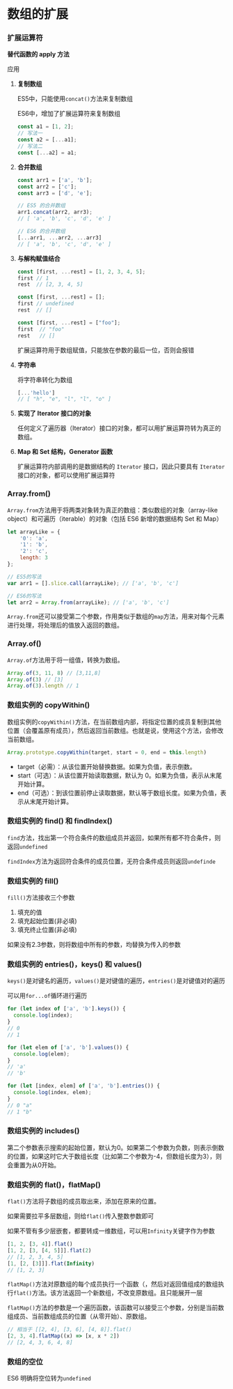 # 数组的扩展

### 扩展运算符

**替代函数的 apply 方法**

应用

1. **复制数组**

    ES5中，只能使用`concat()`方法来复制数组

    ES6中，增加了扩展运算符来复制数组

    ```jsx
    const a1 = [1, 2];
    // 写法一
    const a2 = [...a1];
    // 写法二
    const [...a2] = a1;
    ```

2. **合并数组**

    ```jsx
    const arr1 = ['a', 'b'];
    const arr2 = ['c'];
    const arr3 = ['d', 'e'];

    // ES5 的合并数组
    arr1.concat(arr2, arr3);
    // [ 'a', 'b', 'c', 'd', 'e' ]

    // ES6 的合并数组
    [...arr1, ...arr2, ...arr3]
    // [ 'a', 'b', 'c', 'd', 'e' ]
    ```

3. **与解构赋值结合**

    ```jsx
    const [first, ...rest] = [1, 2, 3, 4, 5];
    first // 1
    rest  // [2, 3, 4, 5]

    const [first, ...rest] = [];
    first // undefined
    rest  // []

    const [first, ...rest] = ["foo"];
    first  // "foo"
    rest   // []
    ```

    扩展运算符用于数组赋值，只能放在参数的最后一位，否则会报错

4. **字符串**

    将字符串转化为数组

    ```jsx
    [...'hello']
    // [ "h", "e", "l", "l", "o" ]
    ```

5. **实现了 Iterator 接口的对象**

    任何定义了遍历器（Iterator）接口的对象，都可以用扩展运算符转为真正的数组。

6. **Map 和 Set 结构，Generator 函数**

    扩展运算符内部调用的是数据结构的 `Iterator` 接口，因此只要具有 `Iterator` 接口的对象，都可以使用扩展运算符

### Array.from()

`Array.from`方法用于将两类对象转为真正的数组：类似数组的对象（array-like object）和可遍历（iterable）的对象（包括 ES6 新增的数据结构 Set 和 Map）

```jsx
let arrayLike = {
    '0': 'a',
    '1': 'b',
    '2': 'c',
    length: 3
};

// ES5的写法
var arr1 = [].slice.call(arrayLike); // ['a', 'b', 'c']

// ES6的写法
let arr2 = Array.from(arrayLike); // ['a', 'b', 'c']
```

`Array.from`还可以接受第二个参数，作用类似于数组的`map`方法，用来对每个元素进行处理，将处理后的值放入返回的数组。

### Array.of()

`Array.of`方法用于将一组值，转换为数组。

```jsx
Array.of(3, 11, 8) // [3,11,8]
Array.of(3) // [3]
Array.of(3).length // 1
```

### 数组实例的 copyWithin()

数组实例的`copyWithin()`方法，在当前数组内部，将指定位置的成员复制到其他位置（会覆盖原有成员），然后返回当前数组。也就是说，使用这个方法，会修改当前数组。

```jsx
Array.prototype.copyWithin(target, start = 0, end = this.length)
```

- target（必需）：从该位置开始替换数据。如果为负值，表示倒数。
- start（可选）：从该位置开始读取数据，默认为 0。如果为负值，表示从末尾开始计算。
- end（可选）：到该位置前停止读取数据，默认等于数组长度。如果为负值，表示从末尾开始计算。

### 数组实例的 find() 和 findIndex()

`find`方法，找出第一个符合条件的数组成员并返回，如果所有都不符合条件，则返回`undefined`

`findIndex`方法为返回符合条件的成员位置，无符合条件成员则返回`undefinde`

### 数组实例的 fill()

`fill()`方法接收三个参数

1. 填充的值
2. 填充起始位置(非必填)
3. 填充终止位置(非必填)

如果没有2.3参数，则将数组中所有的参数，均替换为传入的参数

### 数组实例的 entries()，keys() 和 values()

`keys()`是对键名的遍历，`values()`是对键值的遍历，`entries()`是对键值对的遍历

可以用`for...of`循环进行遍历

```jsx
for (let index of ['a', 'b'].keys()) {
  console.log(index);
}
// 0
// 1

for (let elem of ['a', 'b'].values()) {
  console.log(elem);
}
// 'a'
// 'b'

for (let [index, elem] of ['a', 'b'].entries()) {
  console.log(index, elem);
}
// 0 "a"
// 1 "b"
```

### 数组实例的 includes()

第二个参数表示搜索的起始位置，默认为0。如果第二个参数为负数，则表示倒数的位置，如果这时它大于数组长度（比如第二个参数为-4，但数组长度为3），则会重置为从0开始。

### 数组实例的 flat()，flatMap()

`flat()`方法将子数组的成员取出来，添加在原来的位置。

如果需要拉平多层数组，则给`flat()`传入整数参数即可

如果不管有多少层嵌套，都要转成一维数组，可以用`Infinity`关键字作为参数

```jsx
[1, 2, [3, 4]].flat()
[1, 2, [3, [4, 5]]].flat(2)
// [1, 2, 3, 4, 5]
[1, [2, [3]]].flat(Infinity)
// [1, 2, 3]
```

`flatMap()`方法对原数组的每个成员执行一个函数（，然后对返回值组成的数组执行`flat()`方法。该方法返回一个新数组，不改变原数组。且只能展开一层

`flatMap()`方法的参数是一个遍历函数，该函数可以接受三个参数，分别是当前数组成员、当前数组成员的位置（从零开始）、原数组。

```jsx
// 相当于 [[2, 4], [3, 6], [4, 8]].flat()
[2, 3, 4].flatMap((x) => [x, x * 2])
// [2, 4, 3, 6, 4, 8]
```

### 数组的空位

ES6 明确将空位转为`undefined`